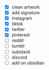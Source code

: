 - [x] clean artwork
- [x] add signature
- [x] instagram 
- [x] tiktok
- [x] twitter
- [x] pinterest
- [ ] reddit
- [ ] tumblr
- [ ] substack
- [ ] discord
- [ ] add on obsidian